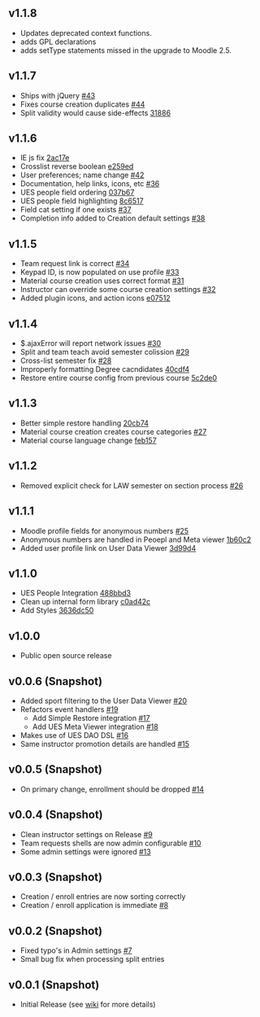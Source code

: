 ## v1.1.8

- Updates deprecated context functions.
- adds GPL declarations
- adds setType statements missed in the upgrade to Moodle 2.5.

## v1.1.7

- Ships with jQuery [#43][43]
- Fixes course creation duplicates [#44][44]
- Split validity would cause side-effects [31886][31886]

[31886]: https://github.com/lsuits/cps/commit/3188698260a42872cbfe134c8c5e077ac9a1c451
[44]: https://github.com/lsuits/cps/issues/44
[43]: https://github.com/lsuits/cps/issues/43

## v1.1.6

- IE js fix [2ac17e][2ac17e]
- Crosslist reverse boolean [e259ed][e259ed]
- User preferences; name change [#42][42]
- Documentation, help links, icons, etc [#36][36]
- UES people field ordering [037b67][037b67]
- UES people field highlighting [8c6517][8c6517]
- Field cat setting if one exists [#37][37]
- Completion info added to Creation default settings [#38][38]

[2ac17e]: https://github.com/lsuits/cps/commit/2ac17e85e5e61d436648c93988532cb77d979a21
[e259ed]: https://github.com/lsuits/cps/commit/e259ed74b0e45bfc003392e1a18251b8c5633dc9
[037b67]: https://github.com/lsuits/cps/commit/037b670a0b2cf09c00bceea962573cefac9185ef
[8c6517]: https://github.com/lsuits/cps/commit/8c651765138d5c8255208fc1f88cdd89aafa90a0
[42]: https://github.com/lsuits/cps/pull/42
[37]: https://github.com/lsuits/cps/issues/37
[38]: https://github.com/lsuits/cps/issues/38
[36]: https://github.com/lsuits/cps/issues/36

## v1.1.5

- Team request link is correct [#34][34]
- Keypad ID, is now populated on use profile [#33][33]
- Material course creation uses correct format [#31][31]
- Instructor can override some course creation settings [#32][32]
- Added plugin icons, and action icons [e07512][e07512]

[34]: https://github.com/lsuits/cps/issues/34
[33]: https://github.com/lsuits/cps/issues/33
[32]: https://github.com/lsuits/cps/issues/32
[31]: https://github.com/lsuits/cps/issues/31
[e07512]: https://github.com/lsuits/cps/commit/e07512e7667106c7cf2e2c2cf9f78a5c4860fa15db

## v1.1.4

- $.ajaxError will report network issues [#30][30]
- Split and team teach avoid semester colission [#29][29]
- Cross-list semester fix [#28][28]
- Improperly formatting Degree cacndidates [40cdf4][40cdf4]
- Restore entire course config from previous course [5c2de0][5c2de0]

[28]: https://github.com/lsuits/cps/issues/28
[29]: https://github.com/lsuits/cps/issues/29
[30]: https://github.com/lsuits/cps/issues/30
[5c2de0]: https://github.com/lsuits/cps/commit/5c2de03372123aeac64d44e4a356163a512cf802
[40cdf4]: https://github.com/lsuits/cps/commit/40cdf4391a74905ff00e1fa45c064403bab09670

## v1.1.3

- Better simple restore handling [20cb74][20cb74]
- Material course creation creates course categories [#27][27]
- Material course language change [feb157][feb157]

[feb157]: https://github.com/lsuits/cps/commit/feb157d483dd30ada59624cddaf84cbc9a0c10cb
[20cb74]: https://github.com/lsuits/cps/commit/20cb748699460fa2bcae13b22c74d7954523493b
[27]: https://github.com/lsuits/cps/issues/27

## v1.1.2

- Removed explicit check for LAW semester on section process [#26][26]

[26]: https://github.com/lsuits/cps/issues/26

## v1.1.1

- Moodle profile fields for anonymous numbers [#25][25]
- Anonymous numbers are handled in Peoepl and Meta viewer [1b60c2][1b60c2]
- Added user profile link on User Data Viewer [3d99d4][3d99d4]

[25]: https://github.com/lsuits/cps/issues/25
[1b60c2]: https://github.com/lsuits/cps/commit/1b60c2982844753814e15923e9e6ce3a16bcc180
[3d99d4]: https://github.com/lsuits/cps/commit/3d99d4bb52b1d25135e28062e6addf932c7ffa42

## v1.1.0

- UES People Integration [488bbd3][488bbd3]
- Clean up internal form library [c0ad42c](https://github.com/lsuits/cps/commit/c0ad42cb01c1f4c8815a3ddde13f647cd778efcc)
- Add Styles [3636dc50](https://github.com/lsuits/cps/commit/3636dc50b134ef61558ff5c7cb6d2abe3f9d22a8)

[488bbd3]: https://github.com/lsuits/cps/commit/488bbd3dff5fc4c6c9cda94ccf25d068de9c24b0

## v1.0.0

- Public open source release

## v0.0.6 (Snapshot)

- Added sport filtering to the User Data Viewer [#20](https://github.com/lsuits/cps/issues/20)
- Refactors event handlers [#19](https://github.com/lsuits/cps/issues/19)
  - Add Simple Restore integration [#17](https://github.com/lsuits/cps/issues/17)
  - Add UES Meta Viewer integration [#18](https://github.com/lsuits/cps/issues/18)
- Makes use of UES DAO DSL [#16](https://github.com/lsuits/cps/issues/16)
- Same instructor promotion details are handled [#15](https://github.com/lsuits/cps/issues/15)

## v0.0.5 (Snapshot)

- On primary change, enrollment should be dropped [#14](https://github.com/lsuits/cps/issues/14)

## v0.0.4 (Snapshot)

- Clean instructor settings on Release [#9](https://github.com/lsuits/cps/issues/9)
- Team requests shells are now admin configurable [#10](https://github.com/lsuits/cps/issues/10)
- Some admin settings were ignored [#13](https://github.com/lsuits/cps/issues/13)

## v0.0.3 (Snapshot)

- Creation / enroll entries are now sorting correctly
- Creation / enroll application is immediate [#8](https://github.com/lsuits/cps/issues/8)

## v0.0.2 (Snapshot)

- Fixed typo's in Admin settings [#7](https://github.com/lsuits/cps/issues/7)
- Small bug fix when processing split entries

## v0.0.1 (Snapshot)

- Initial Release (see [wiki](https://github.com/lsuits/cps/wiki) for more details)

